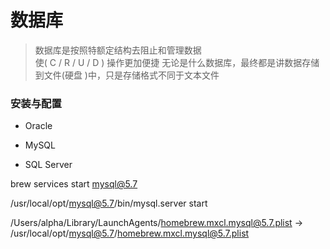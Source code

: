 # 数据库

> 数据库是按照特额定结构去阻止和管理数据   
> 使( C / R / U / D ) 操作更加便捷
> 无论是什么数据库，最终都是讲数据存储到文件(硬盘 )中，只是存储格式不同于文本文件
 

### 安装与配置

* Oracle

* MySQL

* SQL Server







brew services start mysql@5.7


/usr/local/opt/mysql@5.7/bin/mysql.server start


/Users/alpha/Library/LaunchAgents/homebrew.mxcl.mysql@5.7.plist -> /usr/local/opt/mysql@5.7/homebrew.mxcl.mysql@5.7.plist